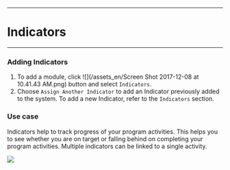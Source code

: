 ****
# Indicators
---

### Adding Indicators

1. To add a module, click ![](/assets_en/Screen Shot 2017-12-08 at 10.41.43 AM.png) button and select `Indicators`. 
2. Choose `Assign Another Indicator` to add an Indicator previously added to the system. To add a new Indicator, refer to the `Indicators` section.

### Use case

Indicators help to track progress of your program activities. This helps you to see whether you are on target or falling behind on completing your program activities. Multiple indicators can be linked to a single activity.

![](https://lh6.googleusercontent.com/B_5JcZbp1nm4nU-pSdJrQJGcSbpgW0nlzbIU5qPbEDLAUMwyKmxXPTyvv9JW5eadfnP8-XqqXOFbCFSAzZrk4B-dgj814Yr3CEJOIdg1SU9QJCEK1S3R18a6oVWiXBz2DJebyroZ)



